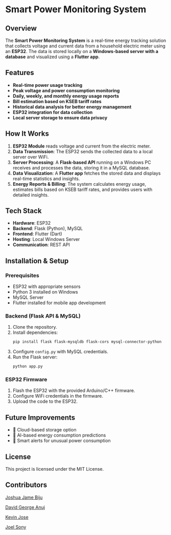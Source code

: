 # Smart Power Monitoring System

## Overview

The **Smart Power Monitoring System** is a real-time energy tracking solution that collects voltage and current data from a household electric meter using an **ESP32**. The data is stored locally on a **Windows-based server with a database** and visualized using a **Flutter app**.

## Features

-  **Real-time power usage tracking**
-  **Peak voltage and power consumption monitoring**
-  **Daily, weekly, and monthly energy usage reports**
-  **Bill estimation based on KSEB tariff rates**
-  **Historical data analysis for better energy management**
-  **ESP32 integration for data collection**
-  **Local server storage to ensure data privacy**

## How It Works

1. **ESP32 Module** reads voltage and current from the electric meter.
2. **Data Transmission**: The ESP32 sends the collected data to a local server over WiFi.
3. **Server Processing**: A **Flask-based API** running on a Windows PC receives and processes the data, storing it in a MySQL database.
4. **Data Visualization**: A **Flutter app** fetches the stored data and displays real-time statistics and insights.
5. **Energy Reports & Billing**: The system calculates energy usage, estimates bills based on KSEB tariff rates, and provides users with detailed insights.

## Tech Stack

- **Hardware**: ESP32
- **Backend**: Flask (Python), MySQL
- **Frontend**: Flutter (Dart)
- **Hosting**: Local Windows Server
- **Communication**: REST API

## Installation & Setup

### Prerequisites

- ESP32 with appropriate sensors
- Python 3 installed on Windows
- MySQL Server
- Flutter installed for mobile app development

### Backend (Flask API & MySQL)

1. Clone the repository.
2. Install dependencies:
   ```bash
   pip install flask flask-mysqldb flask-cors mysql-connector-python
   ```
3. Configure `config.py` with MySQL credentials.
4. Run the Flask server:
   ```bash
   python app.py
   ```

### ESP32 Firmware

1. Flash the ESP32 with the provided Arduino/C++ firmware.
2. Configure WiFi credentials in the firmware.
3. Upload the code to the ESP32.

## Future Improvements

- 📌 Cloud-based storage option
- 📌 AI-based energy consumption predictions
- 📌 Smart alerts for unusual power consumption

## License

This project is licensed under the MIT License.

## Contributors

[Joshua Jame Biju](https://github.com/hmm-1947)  

[David George Anuj](https://github.com/DavidGeorgeAnuj)  

[Kevin Jose](https://github.com/Kevinjose102)  

[Joel Sony](https://github.com/Joel-Sony)  


